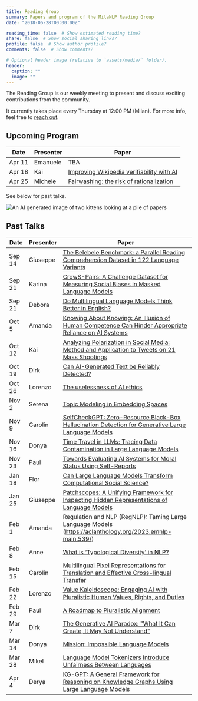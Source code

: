 ```yaml
---
title: Reading Group
summary: Papers and program of the MilaNLP Reading Group
date: "2018-06-28T00:00:00Z"

reading_time: false  # Show estimated reading time?
share: false  # Show social sharing links?
profile: false  # Show author profile?
comments: false  # Show comments?

# Optional header image (relative to `assets/media/` folder).
header:
  caption: ""
  image: ""
---
```


The Reading Group is our weekly meeting to present and discuss exciting contributions from the community.

It currently takes place every Thursday at 12:00 PM (Milan). For more info, feel free to [reach out](mailto:donya.rooein@unibocconi.it).

## Upcoming Program

| Date | Presenter | Paper |
| ---- | ----------- | ---- | 
| Apr 11 | Emanuele | TBA |
| Apr 18 | Kai | [Improving Wikipedia verifiability with AI](https://www.nature.com/articles/s42256-023-00726-1) |
| Apr 25 | Michele | [Fairwashing: the risk of rationalization](https://arxiv.org/abs/1901.09749) |


See below for past talks.

<!-- - Sep-14, Giuseppe, [The Belebele Benchmark: a Parallel Reading Comprehension Dataset in 122 Language Variants](https://arxiv.org/abs/2308.16884)
- Sep-21, Karina, [CrowS-Pairs: A Challenge Dataset for Measuring Social Biases in Masked Language Models](https://aclanthology.org/2020.emnlp-main.154.pdf)
- Sep-28, Debora, [Do Multilingual Language Models Think Better in English?](https://arxiv.org/abs/2308.01223)
- Oct-5, Amanda, [Knowing About Knowing: An Illusion of Human Competence Can Hinder Appropriate Reliance on AI Systems](https://dl.acm.org/doi/10.1145/3544548.3581025)
- Oct-12, Kai, [Analyzing Polarization in Social Media: Method and Application to Tweets on 21 Mass Shootings](https://aclanthology.org/N19-1304.pdf)
- Oct-19, Dirk, [Can AI-Generated Text be Reliably Detected?](https://arxiv.org/pdf/2303.11156.pdf)
- Oct-26, Lorenzo
- Nov-2,
- Nov-9
- Nov-16, Donya	
- Nov-23, Paul	
- Nov-30, Flor	
- Dec-7, *break (EMNLP)*
- Dec-14 
- Dec-21
- Dec-28, *break (Christmas)* -->

![An AI generated image of two kittens looking at a pile of papers](https://storage.googleapis.com/pai-images/4052a8b4bb134ffb953b417e3a03da6e.jpeg)

## Past Talks

| Date      | Presenter | Paper |
| ----------- | ----------- | ---- |
| Sep 14 | Giuseppe | [The Belebele Benchmark: a Parallel Reading Comprehension Dataset in 122 Language Variants](https://arxiv.org/abs/2308.16884) |
| Sep 21 | Karina | [CrowS-Pairs: A Challenge Dataset for Measuring Social Biases in Masked Language Models](https://aclanthology.org/2020.emnlp-main.154.pdf)
| Sep 21 | Debora | [Do Multilingual Language Models Think Better in English?](https://arxiv.org/abs/2308.01223) |
| Oct 5 | Amanda | [Knowing About Knowing: An Illusion of Human Competence Can Hinder Appropriate Reliance on AI Systems](https://dl.acm.org/doi/10.1145/3544548.3581025) |
| Oct 12 | Kai | [Analyzing Polarization in Social Media: Method and Application to Tweets on 21 Mass Shootings](https://aclanthology.org/N19-1304.pdf) |
| Oct 19 | Dirk | [Can AI-Generated Text be Reliably Detected?](https://arxiv.org/pdf/2303.11156.pdf) |
| Oct 26 | Lorenzo | [The uselessness of AI ethics](https://link.springer.com/article/10.1007/s43681-022-00209-w) |
| Nov 2 | Serena | [Topic Modeling in Embedding Spaces](https://direct.mit.edu/tacl/article/doi/10.1162/tacl_a_00325/96463/Topic-Modeling-in-Embedding-Spaces) |
| Nov 9 | Carolin | [SelfCheckGPT: Zero-Resource Black-Box Hallucination Detection for Generative Large Language Models](https://arxiv.org/abs/2303.08896) |
| Nov 16 | Donya | [Time Travel in LLMs: Tracing Data Contamination in Large Language Models](https://arxiv.org/abs/2308.08493) |
| Nov 23 | Paul | [Towards Evaluating AI Systems for Moral Status Using Self-Reports](https://arxiv.org/abs/2311.08576) |
| Jan 18 | Flor | [Can Large Language Models Transform Computational Social Science?](https://arxiv.org/abs/2305.03514) |
| Jan 25 | Giuseppe | [Patchscopes: A Unifying Framework for Inspecting Hidden Representations of Language Models](https://arxiv.org/abs/2401.06102) |
| Feb 1 | Amanda | Regulation and NLP (RegNLP): Taming Large Language Models (https://aclanthology.org/2023.emnlp-main.539/) |
| Feb 8 | Anne | [What is ‘Typological Diversity’ in NLP?](https://arxiv.org/pdf/2402.04222.pdf) |
| Feb 15 | Carolin | [Multilingual Pixel Representations for Translation and Effective Cross-lingual Transfer](https://aclanthology.org/2023.emnlp-main.854.pdf) |
| Feb 22 | Lorenzo | [Value Kaleidoscope: Engaging AI with Pluralistic Human Values, Rights, and Duties](https://arxiv.org/abs/2309.00779)
| Feb 29 | Paul | [A Roadmap to Pluralistic Alignment](https://arxiv.org/abs/2402.05070) |
| Mar 7 | Dirk | [The Generative AI Paradox: "What It Can Create, It May Not Understand"](https://arxiv.org/abs/2311.00059) |
| Mar 14 | Donya | [Mission: Impossible Language Models](https://arxiv.org/abs/2401.06416) |
| Mar 28 | Mikel | [Language Model Tokenizers Introduce Unfairness Between Languages](https://arxiv.org/abs/2305.15425) |
| Apr 4 | Derya | [KG-GPT: A General Framework for Reasoning on Knowledge Graphs Using Large Language Models](https://arxiv.org/pdf/2310.11220.pdf) |
